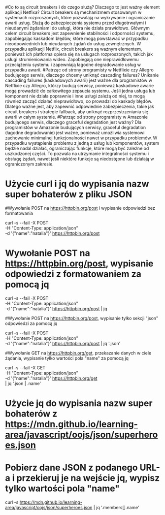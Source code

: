 #Co to są circuit breakers i do czego służą? Dlaczego to jest ważny element aplikacji Netfixa? 
Circuit breakers są mechanizmem stosowanym w systemach rozproszonych, które pozwalają na wykrywanie i ograniczanie awarii usług. Służą do zabezpieczenia systemu przed długotrwałymi i nieudanymi żądaniami do usługi, która nie działa prawidłowo. Głównym celem circuit breakers jest zapewnienie stabilności i odporności systemu, zapobiegając kaskadom błędów, które mogą powstawać w przypadku nieodpowiednich lub nieudanych żądań do usług zewnętrznych. W przypadku aplikacji Netflix, circuit breakers są ważnym elementem, ponieważ ich platforma opiera się na usługach rozproszonych, takich jak usługi strumieniowania wideo. Zapobiegają one nieprawidłowemu przeciążeniu systemu i zapewniają łagodne degradowanie usług w przypadku awarii.
#Patrząc od strony programisty w Netflixie czy Allegro budującego serwis, dlaczego chcemy uniknąć cascading failures?
Unikanie cascading failures (kaskadowych awarii) jest ważne dla programistów w Netflixie czy Allegro, którzy budują serwisy, ponieważ kaskadowe awarie mogą prowadzić do całkowitego zepsucia systemu. Jeśli jedna usługa lub komponent nie działa poprawnie i inne usługi zależą od niej, to mogą również zacząć działać nieprawidłowo, co prowadzi do kaskady błędów. Dlatego ważne jest, aby zapewnić odpowiednie zabezpieczenia, takie jak circuit breakers i strategie fallback, aby uniknąć rozprzestrzeniania się awarii w całym systemie. 
#Patrząc od strony programisty w Amazonie budującego serwis, dlaczego graceful degradation jest ważny?
Dla programistów w Amazonie budujących serwisy, graceful degradation (łagodne degradowanie) jest ważne, ponieważ umożliwia systemowi zachowanie minimalnej funkcjonalności nawet w przypadku problemów. W przypadku wystąpienia problemu z jedną z usług lub komponentów, system będzie nadal działać, ograniczając funkcje, które mogą być zależne od uszkodzonej części. To pozwala na utrzymanie integralności systemu i obsługę żądań, nawet jeśli niektóre funkcje są niedostępne lub działają w ograniczonym zakresie. 

# Użycie curl i jq do wypisania nazw super bohaterów z pliku JSON

#Wywołanie POST na https://httpbin.org/post i wypisanie odpowiedzi bez formatowania

curl -s --fail -X POST \
     -H "Content-Type: application/json" \
     -d '{"name":"natalia"}' https://httpbin.org/post

# Wywołanie POST na https://httpbin.org/post, wypisanie odpowiedzi z formatowaniem za pomocą jq

curl -s --fail -X POST \
     -H "Content-Type: application/json" \
     -d '{"name":"natalia"}' https://httpbin.org/post | jq

#Wywołanie POST na https://httpbin.org/post, wypisanie tylko sekcji "json" odpowiedzi za pomocą jq

curl -s --fail -X POST \
     -H "Content-Type: application/json" \
     -d '{"name":"natalia"}' https://httpbin.org/post | jq '.json'

#Wywołanie GET na https://httpbin.org/get, przekazanie danych w ciele żądania, wypisanie tylko wartości pola "name" za pomocą jq

curl -s --fail -X GET \
    -H "Content-Type: application/json" \
    -d '{"name":"natalia"}' https://httpbin.org/get \
    | jq '.json | .name'

# Użycie jq do wypisania nazw super bohaterów z https://mdn.github.io/learning-area/javascript/oojs/json/superheroes.json

# Pobierz dane JSON z podanego URL-a i przekieruj je na wejście jq, wypisz tylko wartości pola "name"

curl -s https://mdn.github.io/learning-area/javascript/oojs/json/superheroes.json | jq '.members[].name'

